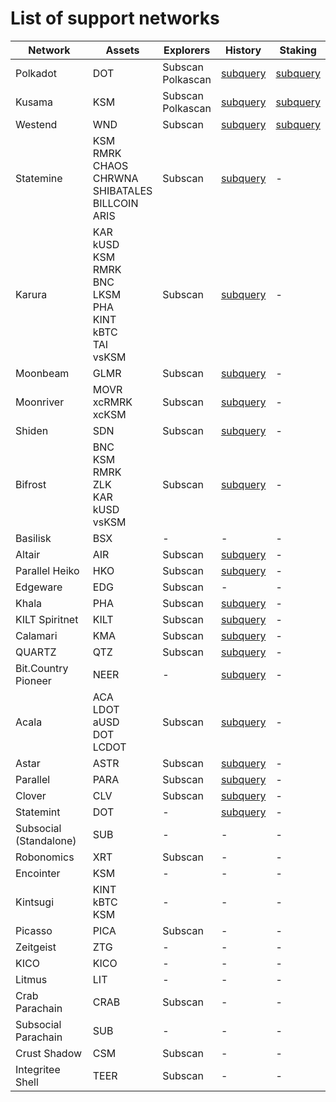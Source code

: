 
# List of support networks
|        Network         |                                                Assets                                                |       Explorers        |                                      History                                       |                         Staking                         |
| ---------------------- | ---------------------------------------------------------------------------------------------------- | ---------------------- | ---------------------------------------------------------------------------------- | ------------------------------------------------------- |
| Polkadot               | DOT                                                                                                  | Subscan<br />Polkascan | [subquery](https://nova-polkadot.gapi.subquery.network)                            | [subquery](https://nova-polkadot.gapi.subquery.network) |
| Kusama                 | KSM                                                                                                  | Subscan<br />Polkascan | [subquery](https://nova-kusama.gapi.subquery.network)                              | [subquery](https://nova-kusama.gapi.subquery.network)   |
| Westend                | WND                                                                                                  | Subscan                | [subquery](https://nova-westend.gapi.subquery.network)                             | [subquery](https://nova-westend.gapi.subquery.network)  |
| Statemine              | KSM<br />RMRK<br />CHAOS<br />CHRWNA<br />SHIBATALES<br />BILLCOIN<br />ARIS                         | Subscan                | [subquery](https://api.subquery.network/sq/nova-wallet/nova-wallet-statemine)      |  -                                                      |
| Karura                 | KAR<br />kUSD<br />KSM<br />RMRK<br />BNC<br />LKSM<br />PHA<br />KINT<br />kBTC<br />TAI<br />vsKSM | Subscan                | [subquery](https://api.subquery.network/sq/nova-wallet/nova-wallet-karura)         |  -                                                      |
| Moonbeam               | GLMR                                                                                                 | Subscan                | [subquery](https://api.subquery.network/sq/nova-wallet/nova-wallet-moonbeam)       |  -                                                      |
| Moonriver              | MOVR<br />xcRMRK<br />xcKSM                                                                          | Subscan                | [subquery](https://api.subquery.network/sq/nova-wallet/nova-wallet-moonriver)      |  -                                                      |
| Shiden                 | SDN                                                                                                  | Subscan                | [subquery](https://api.subquery.network/sq/nova-wallet/nova-wallet-shiden)         |  -                                                      |
| Bifrost                | BNC<br />KSM<br />RMRK<br />ZLK<br />KAR<br />kUSD<br />vsKSM                                        | Subscan                | [subquery](https://api.subquery.network/sq/nova-wallet/nova-wallet-bifrost)        |  -                                                      |
| Basilisk               | BSX                                                                                                  |  -                     |  -                                                                                 |  -                                                      |
| Altair                 | AIR                                                                                                  | Subscan                | [subquery](https://api.subquery.network/sq/nova-wallet/nova-wallet-altair)         |  -                                                      |
| Parallel Heiko         | HKO                                                                                                  | Subscan                | [subquery](https://api.subquery.network/sq/nova-wallet/nova-wallet-parallel-heiko) |  -                                                      |
| Edgeware               | EDG                                                                                                  | Subscan                |  -                                                                                 |  -                                                      |
| Khala                  | PHA                                                                                                  | Subscan                | [subquery](https://api.subquery.network/sq/nova-wallet/nova-wallet-khala)          |  -                                                      |
| KILT Spiritnet         | KILT                                                                                                 | Subscan                | [subquery](https://api.subquery.network/sq/nova-wallet/nova-wallet-kilt)           |  -                                                      |
| Calamari               | KMA                                                                                                  | Subscan                | [subquery](https://api.subquery.network/sq/nova-wallet/nova-wallet-calamari)       |  -                                                      |
| QUARTZ                 | QTZ                                                                                                  | Subscan                | [subquery](https://api.subquery.network/sq/nova-wallet/nova-wallet-quartz)         |  -                                                      |
| Bit.Country Pioneer    | NEER                                                                                                 |  -                     | [subquery](https://api.subquery.network/sq/nova-wallet/nova-wallet-bit-country)    |  -                                                      |
| Acala                  | ACA<br />LDOT<br />aUSD<br />DOT<br />LCDOT                                                          | Subscan                | [subquery](https://api.subquery.network/sq/nova-wallet/nova-wallet-acala)          |  -                                                      |
| Astar                  | ASTR                                                                                                 | Subscan                | [subquery](https://api.subquery.network/sq/nova-wallet/nova-wallet-astar)          |  -                                                      |
| Parallel               | PARA                                                                                                 | Subscan                | [subquery](https://api.subquery.network/sq/nova-wallet/nova-wallet-parallel)       |  -                                                      |
| Clover                 | CLV                                                                                                  | Subscan                | [subquery](https://api.subquery.network/sq/nova-wallet/nova-wallet-clover)         |  -                                                      |
| Statemint              | DOT                                                                                                  |  -                     | [subquery](https://api.subquery.network/sq/nova-wallet/nova-wallet-statemint)      |  -                                                      |
| Subsocial (Standalone) | SUB                                                                                                  |  -                     |  -                                                                                 |  -                                                      |
| Robonomics             | XRT                                                                                                  | Subscan                |  -                                                                                 |  -                                                      |
| Encointer              | KSM                                                                                                  |  -                     |  -                                                                                 |  -                                                      |
| Kintsugi               | KINT<br />kBTC<br />KSM                                                                              |  -                     |  -                                                                                 |  -                                                      |
| Picasso                | PICA                                                                                                 | Subscan                |  -                                                                                 |  -                                                      |
| Zeitgeist              | ZTG                                                                                                  |  -                     |  -                                                                                 |  -                                                      |
| KICO                   | KICO                                                                                                 |  -                     |  -                                                                                 |  -                                                      |
| Litmus                 | LIT                                                                                                  |  -                     |  -                                                                                 |  -                                                      |
| Crab Parachain         | CRAB                                                                                                 | Subscan                |  -                                                                                 |  -                                                      |
| Subsocial Parachain    | SUB                                                                                                  |  -                     |  -                                                                                 |  -                                                      |
| Crust Shadow           | CSM                                                                                                  | Subscan                |  -                                                                                 |  -                                                      |
| Integritee Shell       | TEER                                                                                                 | Subscan                |  -                                                                                 |  -                                                      |
